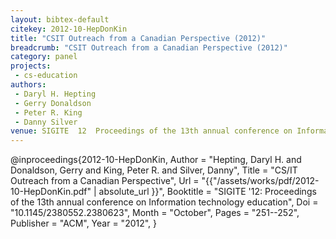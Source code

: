 ```yaml
---
layout: bibtex-default
citekey: 2012-10-HepDonKin
title: "CSIT Outreach from a Canadian Perspective (2012)"
breadcrumb: "CSIT Outreach from a Canadian Perspective (2012)"
category: panel
projects:
 - cs-education
authors:
 - Daryl H. Hepting
 - Gerry Donaldson
 - Peter R. King
 - Danny Silver
venue: SIGITE  12  Proceedings of the 13th annual conference on Information technology education
---
```

@inproceedings{2012-10-HepDonKin,
	Author =  "Hepting, Daryl H. and Donaldson, Gerry and King, Peter R. and Silver, Danny",
	Title =  "CS/IT Outreach from a Canadian Perspective",
	Url = \"{{"/assets/works/pdf/2012-10-HepDonKin.pdf" | absolute_url }}\",
	Booktitle =  "SIGITE '12: Proceedings of the 13th annual conference on Information technology education",
	Doi =  "10.1145/2380552.2380623",
	Month =  "October",
	Pages =  "251--252",
	Publisher =  "ACM",
	Year =  "2012",
}
